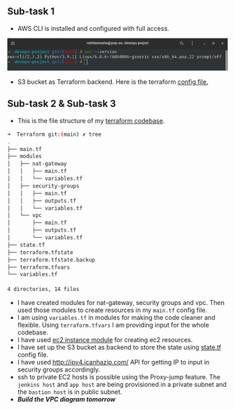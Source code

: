 ## Sub-task 1

- AWS CLI is installed and configured with full access.

![](Attachments/aws-cli.png)

- S3 bucket as Terraform backend. Here is the terraform [config file. ](Terraform/state.tf)

## Sub-task 2 & Sub-task 3

- This is the file structure of my [terraform codebase](Terraform).

```bash
➜  Terraform git:(main) ✗ tree                    
.
├── main.tf
├── modules
│   ├── nat-gateway
│   │   ├── main.tf
│   │   └── variables.tf
│   ├── security-groups
│   │   ├── main.tf
│   │   ├── outputs.tf
│   │   └── variables.tf
│   └── vpc
│       ├── main.tf
│       ├── outputs.tf
│       └── variables.tf
├── state.tf
├── terraform.tfstate
├── terraform.tfstate.backup
├── terraform.tfvars
└── variables.tf

4 directories, 14 files
```

- I have created modules for nat-gateway, security groups and vpc. Then used those modules to create resources in my `main.tf` config file.
- I am using `variables.tf` in modules for making the code cleaner and flexible. Using `terraform.tfvars` I am providing input for the whole codebase.
- I have used [ec2 instance module](https://www.google.com/url?sa=t&rct=j&q=&esrc=s&source=web&cd=&cad=rja&uact=8&ved=2ahUKEwiG84bVqe_7AhXSXWwGHekTCjEQFnoECAsQAQ&url=https%3A%2F%2Fregistry.terraform.io%2Fmodules%2Fterraform-aws-modules%2Fec2-instance%2Faws%2Flatest&usg=AOvVaw0u15QWuaDDJS7Hi-yEx0Cz) for creating ec2 resources.
- I have set up the S3 bucket as backend to store the state using [state.tf](Terraform/state.tf) config file.
- I have used http://ipv4.icanhazip.com/ API for getting IP to input in security groups accordingly.
- ssh to private EC2 hosts is possible using the Proxy-jump feature. The `jenkins host` and `app host` are being provisioned in a private subnet and the `bastion host` is in public subnet.
- ***Build the VPC diagram tomorrow***
